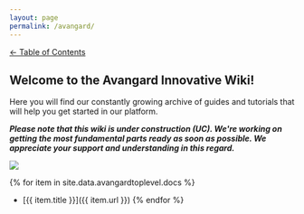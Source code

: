 ```yaml
---
layout: page
permalink: /avangard/
---
```


[<- Table of Contents](/)

## Welcome to the Avangard Innovative Wiki!

Here you will find our constantly growing archive of guides and tutorials that will help you get started in our platform.

_**Please note that this wiki is under construction (UC). We're working on getting the most fundamental parts ready as soon as possible. We appreciate your support and understanding in this regard.**_

![](/assets/divider.png)

{% for item in site.data.avangardtoplevel.docs %}
* [{{ item.title }}]({{ item.url }})
{% endfor %}
